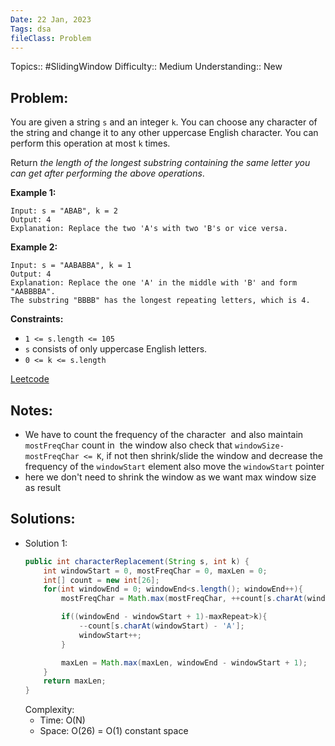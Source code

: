 ```yaml
---
Date: 22 Jan, 2023
Tags: dsa
fileClass: Problem
---
```

Topics:: #SlidingWindow 
Difficulty:: Medium
Understanding:: New
## Problem: 
You are given a string `s` and an integer `k`. You can choose any character of the string and change it to any other uppercase English character. You can perform this operation at most `k` times.

Return _the length of the longest substring containing the same letter you can get after performing the above operations_.

**Example 1:**

	Input: s = "ABAB", k = 2
	Output: 4
	Explanation: Replace the two 'A's with two 'B's or vice versa.

**Example 2:**

	Input: s = "AABABBA", k = 1
	Output: 4
	Explanation: Replace the one 'A' in the middle with 'B' and form "AABBBBA".
	The substring "BBBB" has the longest repeating letters, which is 4.

**Constraints:**

-   `1 <= s.length <= 105`
-   `s` consists of only uppercase English letters.
-   `0 <= k <= s.length`

[Leetcode](https://leetcode.com/problems/longest-repeating-character-replacement/)

## Notes: 
- We have to count the frequency of the character  and also maintain `mostFreqChar` count in  the window  also check that `windowSize-mostFreqChar <= K`, if not then shrink/slide the window and decrease the frequency of the `windowStart` element also move the `windowStart` pointer
- here we don't need to shrink the window as we want max window size as result 

## Solutions: 

- Solution 1: 
	```java
	public int characterReplacement(String s, int k) {
        int windowStart = 0, mostFreqChar = 0, maxLen = 0;
        int[] count = new int[26];
        for(int windowEnd = 0; windowEnd<s.length(); windowEnd++){
            mostFreqChar = Math.max(mostFreqChar, ++count[s.charAt(windowEnd) - 'A']);

            if((windowEnd - windowStart + 1)-maxRepeat>k){
                --count[s.charAt(windowStart) - 'A'];
                windowStart++;
            }

            maxLen = Math.max(maxLen, windowEnd - windowStart + 1);
        }
        return maxLen;
    }
	```
	Complexity: 
	- Time: O(N)
	- Space: O(26) = O(1) constant space